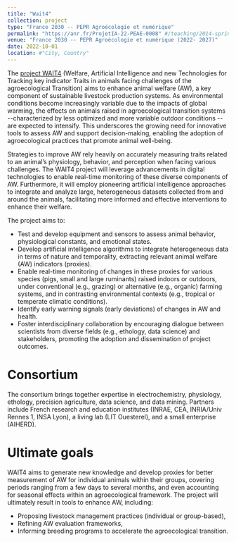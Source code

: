```yaml
---
title: "Wait4"
collection: project
type: "France 2030 -- PEPR Agroécologie et numérique"
permalink: "https://anr.fr/ProjetIA-22-PEAE-0008" #/teaching/2014-spring-teaching-1
venue: "France 2030 -- PEPR Agroécologie et numérique (2022- 2027)"
date: 2022-10-01
location: #"City, Country"
---
```


<p>The <a href="https://anr.fr/ProjetIA-22-PEAE-0008">project WAIT4</a> (Welfare, Artificial Intelligence and new Technologies for Tracking key indicator Traits in animals facing challenges of the agroecological Transition) aims to enhance animal welfare (AW), a key component of sustainable livestock production systems. As environmental conditions become increasingly variable due to the impacts of global warming, the effects on animals raised in agroecological transition systems --characterized by less optimized and more variable outdoor conditions -- are expected to intensify. This underscores the growing need for innovative tools to assess AW and support decision-making, enabling the adoption of agroecological practices that promote animal well-being.
</p>

<p>Strategies to improve AW rely heavily on accurately measuring traits related to an animal’s physiology, behavior, and perception when facing various challenges. The WAIT4 project will leverage advancements in digital technologies to enable real-time monitoring of these diverse components of AW. Furthermore, it will employ pioneering artificial intelligence approaches to integrate and analyze large, heterogeneous datasets collected from and around the animals, facilitating more informed and effective interventions to enhance their welfare.</p>

The project aims to:
<ul>
    <li>Test and develop equipment and sensors to assess animal behavior, physiological constants, and emotional states.</li>
    <li>Develop artificial intelligence algorithms to integrate heterogeneous data in terms of nature and temporality, extracting relevant animal welfare (AW) indicators (proxies).</li>
<li>    Enable real-time monitoring of changes in these proxies for various species (pigs, small and large ruminants) raised indoors or outdoors, under conventional (e.g., grazing) or alternative (e.g., organic) farming systems, and in contrasting environmental contexts (e.g., tropical or temperate climatic conditions).</li>
<li>    Identify early warning signals (early deviations) of changes in AW and health.</li>
<li>    Foster interdisciplinary collaboration by encouraging dialogue between scientists from diverse fields (e.g., ethology, data science) and stakeholders, promoting the adoption and dissemination of project outcomes.</li>
</ul>

Consortium
=====
<p>The consortium brings together expertise in electrochemistry, physiology, ethology, precision agriculture, data science, and data mining. Partners include French research and education institutes (INRAE, CEA, INRIA/Univ Rennes 1, INSA Lyon), a living lab (LIT Ouesterel), and a small enterprise (AIHERD).</p>

Ultimate goals
=====
<p>WAIT4 aims to generate new knowledge and develop proxies for better measurement of AW for individual animals within their groups, covering periods ranging from a few days to several months, and even accounting for seasonal effects within an agroecological framework. The project will ultimately result in tools to enhance AW, including:</p>
<ul>
   <li>Proposing livestock management practices (individual or group-based),</li>
   <li> Refining AW evaluation frameworks,</li>
    <li>Informing breeding programs to accelerate the agroecological transition.</li>
</ul>
    
